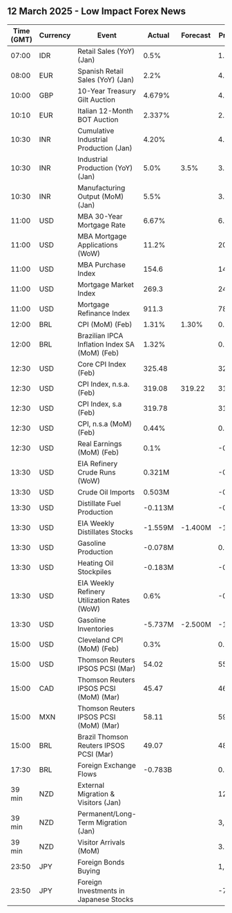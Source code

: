 ## 12 March 2025 - Low Impact Forex News

| Time (GMT) | Currency | Event | Actual | Forecast | Previous |
|------|----------|-------|--------|----------|----------|
| 07:00 | IDR | Retail Sales (YoY) (Jan) | 0.5% |  | 1.8% |
| 08:00 | EUR | Spanish Retail Sales (YoY) (Jan) | 2.2% |  | 4.0% |
| 10:00 | GBP | 10-Year Treasury Gilt Auction | 4.679% |  | 4.808% |
| 10:10 | EUR | Italian 12-Month BOT Auction | 2.337% |  | 2.323% |
| 10:30 | INR | Cumulative Industrial Production (Jan) | 4.20% |  | 4.00% |
| 10:30 | INR | Industrial Production (YoY) (Jan) | 5.0% | 3.5% | 3.5% |
| 10:30 | INR | Manufacturing Output (MoM) (Jan) | 5.5% |  | 3.4% |
| 11:00 | USD | MBA 30-Year Mortgage Rate | 6.67% |  | 6.73% |
| 11:00 | USD | MBA Mortgage Applications (WoW) | 11.2% |  | 20.4% |
| 11:00 | USD | MBA Purchase Index | 154.6 |  | 144.5 |
| 11:00 | USD | Mortgage Market Index | 269.3 |  | 242.2 |
| 11:00 | USD | Mortgage Refinance Index | 911.3 |  | 784.2 |
| 12:00 | BRL | CPI (MoM) (Feb) | 1.31% | 1.30% | 0.16% |
| 12:00 | BRL | Brazilian IPCA Inflation Index SA (MoM) (Feb) | 1.32% |  | 0.06% |
| 12:30 | USD | Core CPI Index (Feb) | 325.48 |  | 324.74 |
| 12:30 | USD | CPI Index, n.s.a. (Feb) | 319.08 | 319.22 | 317.67 |
| 12:30 | USD | CPI Index, s.a (Feb) | 319.78 |  | 319.09 |
| 12:30 | USD | CPI, n.s.a (MoM) (Feb) | 0.44% |  | 0.65% |
| 12:30 | USD | Real Earnings (MoM) (Feb) | 0.1% |  | -0.3% |
| 13:30 | USD | EIA Refinery Crude Runs (WoW) | 0.321M |  | -0.346M |
| 13:30 | USD | Crude Oil Imports | 0.503M |  | -0.054M |
| 13:30 | USD | Distillate Fuel Production | -0.113M |  | -0.587M |
| 13:30 | USD | EIA Weekly Distillates Stocks | -1.559M | -1.400M | -1.318M |
| 13:30 | USD | Gasoline Production | -0.078M |  | 0.464M |
| 13:30 | USD | Heating Oil Stockpiles | -0.183M |  | -0.067M |
| 13:30 | USD | EIA Weekly Refinery Utilization Rates (WoW) | 0.6% |  | -0.6% |
| 13:30 | USD | Gasoline Inventories | -5.737M | -2.500M | -1.433M |
| 15:00 | USD | Cleveland CPI (MoM) (Feb) | 0.3% |  | 0.3% |
| 15:00 | USD | Thomson Reuters IPSOS PCSI (Mar) | 54.02 |  | 55.34 |
| 15:00 | CAD | Thomson Reuters IPSOS PCSI (MoM) (Mar) | 45.47 |  | 46.09 |
| 15:00 | MXN | Thomson Reuters IPSOS PCSI (MoM) (Mar) | 58.11 |  | 59.65 |
| 15:00 | BRL | Brazil Thomson Reuters IPSOS PCSI (Mar) | 49.07 |  | 48.95 |
| 17:30 | BRL | Foreign Exchange Flows | -0.783B |  | 0.410B |
| 39 min | NZD | External Migration & Visitors (Jan) |  |  | 12.20% |
| 39 min | NZD | Permanent/Long-Term Migration (Jan) |  |  | 3,810 |
| 39 min | NZD | Visitor Arrivals (MoM) |  |  | 3.5% |
| 23:50 | JPY | Foreign Bonds Buying |  |  | 1,514.2B |
| 23:50 | JPY | Foreign Investments in Japanese Stocks |  |  | -708.3B |
